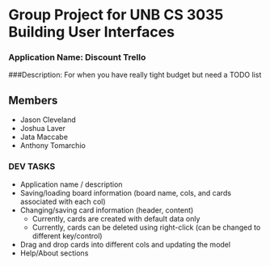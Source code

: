 # Group Project for UNB CS 3035 Building User Interfaces

### Application Name: Discount Trello  
###Description: For when you have really tight budget but need a TODO list

## Members
* Jason Cleveland
* Joshua Laver
* Jata Maccabe
* Anthony Tomarchio


### DEV TASKS

- Application name / description
- Saving/loading board information (board name, cols, and cards associated with each col)
- Changing/saving card information (header, content)
	- Currently, cards are created with default data only
	- Currently, cards can be deleted using right-click (can be changed to different key/control)
- Drag and drop cards into different cols and updating the model
- Help/About sections
